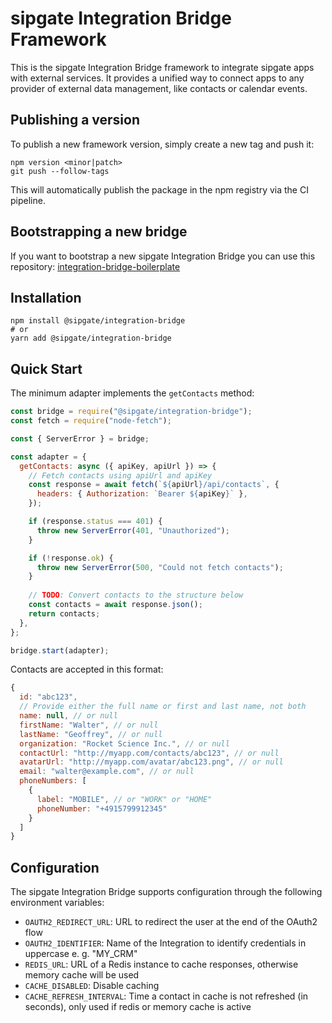# sipgate Integration Bridge Framework

This is the sipgate Integration Bridge framework to integrate sipgate apps with external services. It provides a unified way to connect apps to any provider of external data management, like contacts or calendar events.

## Publishing a version
To publish a new framework version, simply create a new tag and push it:
```
npm version <minor|patch>
git push --follow-tags
```
This will automatically publish the package in the npm registry via the CI pipeline. 


## Bootstrapping a new bridge

If you want to bootstrap a new sipgate Integration Bridge you can use this repository: [integration-bridge-boilerplate](https://github.com/sipgate/integration-bridge-boilerplate)

## Installation

```shell
npm install @sipgate/integration-bridge
# or
yarn add @sipgate/integration-bridge
```

## Quick Start

The minimum adapter implements the `getContacts` method:

```js
const bridge = require("@sipgate/integration-bridge");
const fetch = require("node-fetch");

const { ServerError } = bridge;

const adapter = {
  getContacts: async ({ apiKey, apiUrl }) => {
    // Fetch contacts using apiUrl and apiKey
    const response = await fetch(`${apiUrl}/api/contacts`, {
      headers: { Authorization: `Bearer ${apiKey}` },
    });

    if (response.status === 401) {
      throw new ServerError(401, "Unauthorized");
    }

    if (!response.ok) {
      throw new ServerError(500, "Could not fetch contacts");
    }
    
    // TODO: Convert contacts to the structure below
    const contacts = await response.json();
    return contacts;
  },
};

bridge.start(adapter);
```

Contacts are accepted in this format:

```js
{
  id: "abc123",
  // Provide either the full name or first and last name, not both
  name: null, // or null
  firstName: "Walter", // or null
  lastName: "Geoffrey", // or null
  organization: "Rocket Science Inc.", // or null
  contactUrl: "http://myapp.com/contacts/abc123", // or null
  avatarUrl: "http://myapp.com/avatar/abc123.png", // or null
  email: "walter@example.com", // or null
  phoneNumbers: [
    {
      label: "MOBILE", // or "WORK" or "HOME"
      phoneNumber: "+4915799912345"
    }
  ]
}
```

## Configuration

The sipgate Integration Bridge supports configuration through the following environment variables:

- `OAUTH2_REDIRECT_URL`: URL to redirect the user at the end of the OAuth2 flow
- `OAUTH2_IDENTIFIER`: Name of the Integration to identify credentials in uppercase e. g. "MY_CRM"
- `REDIS_URL`: URL of a Redis instance to cache responses, otherwise memory cache will be used
- `CACHE_DISABLED`: Disable caching
- `CACHE_REFRESH_INTERVAL`: Time a contact in cache is not refreshed (in seconds), only used if redis or memory cache is active
